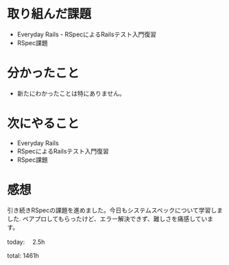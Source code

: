 #  取り組んだ課題
- Everyday Rails - RSpecによるRailsテスト入門復習
- RSpec課題


# 分かったこと
- 新たにわかったことは特にありません。
  
# 次にやること
- Everyday Rails
- RSpecによるRailsテスト入門復習
- RSpec課題


# 感想
引き続きRSpecの課題を進めました。今日もシステムスペックについて学習しました.
ペアプロしてもらったけど、エラー解決できず、難しさを痛感しています。

today: 　2.5h

total: 1461h
